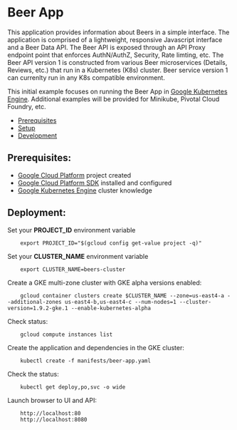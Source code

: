 # Beer App
This application provides information about Beers in a simple interface. The application is comprised of a lightweight, responsive Javascript interface and a Beer Data API. The Beer API is exposed through an API Proxy endpoint point that enforces AuthN/AuthZ, Security, Rate limting, etc. The Beer API version 1 is constructed from various Beer microservices (Details, Reviews, etc.) that run in a Kubernetes (K8s) cluster. Beer service version 1 can currenlty run in any K8s compatible environment. 

This initial example focuses on running the Beer App in [Google Kubernetes Engine](https://cloud.google.com/kubernetes-engine/). Additional examples will be provided for Minikube, Pivotal Cloud Foundry, etc.

* [Prerequisites](#prerequisites)
* [Setup](#setup)
* [Development](DEVELOPMENT.md)


## <a name="prerequisites"></a>Prerequisites:
* [Google Cloud Platform](https://cloud.google.com/) project created
* [Google Cloud Platform SDK](https://cloud.google.com/sdk/) installed and configured
* [Google Kubernetes Engine](https://cloud.google.com/kubernetes-engine/) cluster knowledge


## <a name="Setup"></a>Deployment:
Set your **PROJECT_ID** environment variable

        export PROJECT_ID="$(gcloud config get-value project -q)"

Set your **CLUSTER_NAME** environment variable

        export CLUSTER_NAME=beers-cluster

Create a GKE multi-zone cluster with GKE alpha versions enabled:

        gcloud container clusters create $CLUSTER_NAME --zone=us-east4-a --additional-zones us-east4-b,us-east4-c --num-nodes=1 --cluster-version=1.9.2-gke.1 --enable-kubernetes-alpha

Check status:

        gcloud compute instances list

Create the application and dependencies in the GKE cluster:

        kubectl create -f manifests/beer-app.yaml

Check the status:

        kubectl get deploy,po,svc -o wide

Launch browser to UI and API:

        http://localhost:80
        http://localhost:8080
